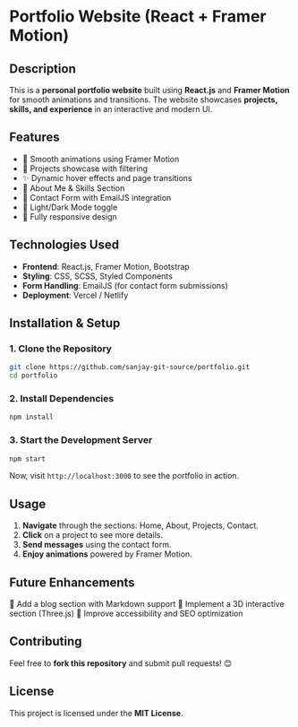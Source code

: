 # Portfolio Website (React + Framer Motion)

## Description
This is a **personal portfolio website** built using **React.js** and **Framer Motion** for smooth animations and transitions. The website showcases **projects, skills, and experience** in an interactive and modern UI.

## Features
- 🎨 Smooth animations using Framer Motion
- 💼 Projects showcase with filtering
- ✨ Dynamic hover effects and page transitions
- 📝 About Me & Skills Section
- 📩 Contact Form with EmailJS integration
- 🌙 Light/Dark Mode toggle
- 📱 Fully responsive design

## Technologies Used
- **Frontend**: React.js, Framer Motion, Bootstrap
- **Styling**: CSS, SCSS, Styled Components
- **Form Handling**: EmailJS (for contact form submissions)
- **Deployment**: Vercel / Netlify

## Installation & Setup
### 1. Clone the Repository
```sh
git clone https://github.com/sanjay-git-source/portfolio.git
cd portfolio
```

### 2. Install Dependencies
```sh
npm install
```

### 3. Start the Development Server
```sh
npm start
```
Now, visit `http://localhost:3000` to see the portfolio in action.

## Usage
1. **Navigate** through the sections: Home, About, Projects, Contact.
2. **Click** on a project to see more details.
3. **Send messages** using the contact form.
4. **Enjoy animations** powered by Framer Motion.

## Future Enhancements
🚀 Add a blog section with Markdown support
🚀 Implement a 3D interactive section (Three.js)
🚀 Improve accessibility and SEO optimization

## Contributing
Feel free to **fork this repository** and submit pull requests! 😊

## License
This project is licensed under the **MIT License**.

